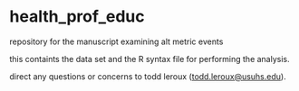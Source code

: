 # health_prof_educ
repository for the manuscript examining alt metric events

this containts the data set and the R syntax file for performing the analysis.

direct any questions or concerns to todd leroux (todd.leroux@usuhs.edu).
